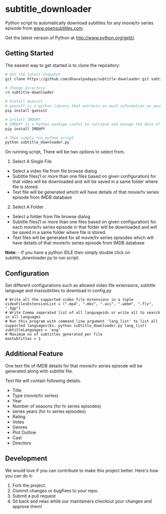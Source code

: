# subtitle_downloader
Python script to automatically download subtitles for any movie/tv series episode from www.opensubtitles.com.

Get the latest version of Python at http://www.python.org/getit/.

Getting Started
---------------

The easiest way to get started is to clone the repository:

```bash
# Get the latest snapshot
git clone https://github.com/dhavalpadaya/subtitle-downloader.git subtitle-downloader

# Change directory
cd subtitle-downloader

# Install Guessit
# guessIt is a python library that extracts as much information as possible from a video filename. http://guessit.io
pip install guessit

# Install IMDbPY
# IMDbPY is a Python package useful to retrieve and manage the data of the IMDb movie database about movies, people, characters and companies.
pip install IMDbPY

# Then simply run python script
python subtitle_downloader.py
```

On running script, There will be two options to select from.
1. Select A Single File
  * Select a video file from file browse dialog
  * Subtitle files(1 or more than one files based on  given configuration) for that video will be downloaded and will be saved in a same folder where file is stored.
  * Text file will be generated which will have details of that movie/tv series episode from IMDB database

2. Select A Folder
  * Select a folder from file browse dialog
  * Subtitle files(1 or more than one files based on given configuration) for each movie/tv series episode in that folder will be downloaded and will be saved in a same folder where file is stored.
  * Text files will be generated for all movie/tv series episodes which will have details of that movie/tv series episode from IMDB database

**Note:** - If you have a python IDLE then simply double click on subtitle_downloader.py to run script.

Configuration
---------------

Set different configurations such as allowed video file extensions, subtitle language and maxsubtitles to download in config.py

```
# Write all the supported video file extensions in a tuple
videoFilesExtensionList = (".mp4", ".mkv", ".avi", ".webm", ".flv", ".3gp")
# Write Comma seperated list of all languageids or write all to search in all languages
# Run this program with command_line argument 'lang_list' to list all supported languages(Ex. python subtitle_downloader.py lang_list)
subtitleLanguages = 'eng'
# Maximum no of subtitles generated per file
maxSubtitles = 1
```

## Additional Feature

One text file of IMDB details for that movie/tv series episode will be generated along with subtitle file.

Text file will contain following details.

* Title
* Type (movie/tv series)
* Year
* Number of seasons (for tv series episodes)
* series years (for tv series episodes)
* Rating
* Votes
* Genres
* Plot Outline
* Cast
* Directors


## Development

We would love if you can contribute to make this project better. Here's how you can do it:

1. Fork the project.
2. Commit changes or bugfixes to your repo.
3. Submit a pull request
4. Sit back and relax while our maintainers checkout your changes and approve them!




